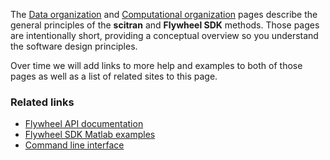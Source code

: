 The [Data organization](Data-organization) and [Computational organization](Computational-organization) pages describe the general principles of the **scitran** and **Flywheel SDK** methods. Those pages are intentionally short, providing a conceptual overview so you understand the software design principles.

Over time we will add links to more help and examples to both of those pages as well as a list of related sites to this page.

### Related links

* [Flywheel API documentation](https://flywheel-io.github.io/core/branches/master/matlab/flywheel.api.html)
* [Flywheel SDK Matlab examples](https://flywheel-io.github.io/core/branches/master/matlab/examples.html)
* [Command line interface]()
